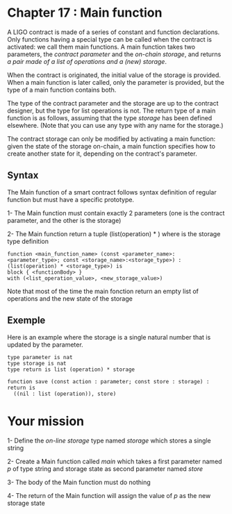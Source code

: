 # Chapter 17 : Main function

A LIGO contract is made of a series of constant and function declarations. Only functions having a special type can be called when the contract is activated: we call them main functions. A main function takes two parameters, the _contract parameter_ and the _on-chain storage_, and returns _a pair made of a list of operations and a (new) storage_.

When the contract is originated, the initial value of the storage is provided. When a main function is later called, only the parameter is provided, but the type of a main function contains both.

The type of the contract parameter and the storage are up to the contract designer, but the type for list operations is not. The return type of a main function is as follows, assuming that the type _storage_ has been defined elsewhere. (Note that you can use any type with any name for the storage.)

The contract storage can only be modified by activating a main function: given the state of the storage on-chain, a main function specifies how to create another state for it, depending on the contract's parameter.


## Syntax

The Main function of a smart contract follows syntax definition of regular function but must have a specific prototype.

1- The Main function must contain exactly 2 parameters (one is the contract parameter, and the other is the storage)

2- The Main function return a tuple (list(operation) * <storage>) where <storage> is the storage type definition

```
function <main_function_name> (const <parameter_name>:<parameter_type>; const <storage_name>:<storage_type>) : (list(operation) * <storage_type>) is 
block { <functionBody> }
with (<list_operation_value>, <new_storage_value>)
```

Note that most of the time the main fonction return an empty list of operations and the new state of the storage

## Exemple

Here is an example where the storage is a single natural number that is updated by the parameter.

```
type parameter is nat
type storage is nat
type return is list (operation) * storage

function save (const action : parameter; const store : storage) : return is
  ((nil : list (operation)), store)
```


# Your mission


<!-- prettier-ignore -->
1- Define the _on-line storage_ type named *storage* which stores a single string

2- Create a Main function called *main* which takes a first parameter named *p* of type string and storage state as second parameter named *store*

3- The body of the Main function must do nothing 

4- The return of the Main function will assign the value of *p* as the new storage state
